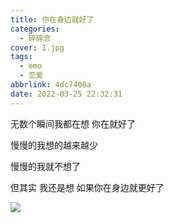 ```yaml
---
title: 你在身边就好了
categories:
  - 碎碎念
cover: 1.jpg
tags:
  - emo
  - 恋爱
abbrlink: 4dc7408a
date: 2022-03-25 22:32:31
---
```


无数个瞬间我都在想 你在就好了 

慢慢的我想的越来越少

慢慢的我就不想了 

但其实 我还是想 如果你在身边就更好了

![](2.jpg)